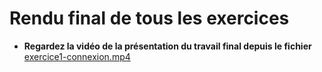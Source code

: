 # Rendu final de tous les exercices

- **Regardez la vidéo de la présentation du travail final depuis le fichier** [exercice1-connexion.mp4](./ressources/videos/app-1.mp4)